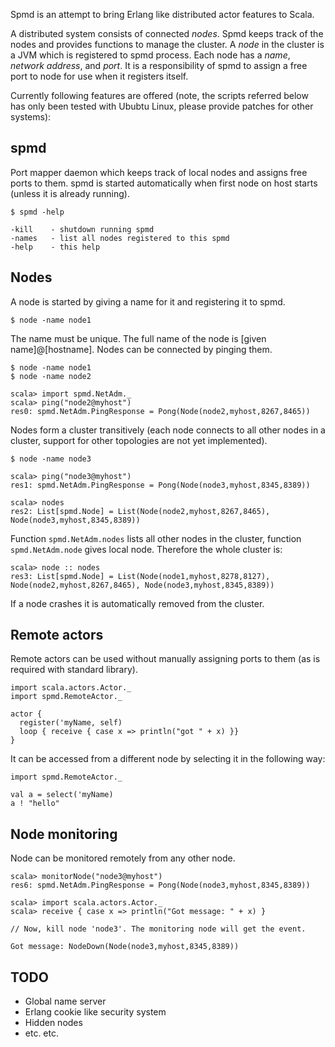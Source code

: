 Spmd is an attempt to bring Erlang like distributed actor features to Scala.

A distributed system consists of connected *nodes*. Spmd keeps track of the nodes and
provides functions to manage the cluster. A *node* in the cluster is a JVM which is registered
to spmd process. Each node has a *name*, *network address*, and *port*. It is a responsibility
of spmd to assign a free port to node for use when it registers itself. 

Currently following features are offered (note, the scripts referred below has only been tested
with Ububtu Linux, please provide patches for other systems):

spmd
----

Port mapper daemon which keeps track of local nodes and assigns free ports to them.
spmd is started automatically when first node on host starts (unless it is already running).


    $ spmd -help

    -kill    - shutdown running spmd
    -names   - list all nodes registered to this spmd
    -help    - this help

Nodes
-----

A node is started by giving a name for it and registering it to spmd.

    $ node -name node1

The name must be unique. The full name of the node is [given name]@[hostname].
Nodes can be connected by pinging them.

    $ node -name node1
    $ node -name node2

    scala> import spmd.NetAdm._
    scala> ping("node2@myhost")
    res0: spmd.NetAdm.PingResponse = Pong(Node(node2,myhost,8267,8465))

Nodes form a cluster transitively (each node connects to all other nodes in a cluster,
support for other topologies are not yet implemented).

    $ node -name node3
    
    scala> ping("node3@myhost")
    res1: spmd.NetAdm.PingResponse = Pong(Node(node3,myhost,8345,8389))

    scala> nodes        
    res2: List[spmd.Node] = List(Node(node2,myhost,8267,8465), Node(node3,myhost,8345,8389))

Function `spmd.NetAdm.nodes` lists all other nodes in the cluster, function
`spmd.NetAdm.node` gives local node. Therefore the whole cluster is:

    scala> node :: nodes
    res3: List[spmd.Node] = List(Node(node1,myhost,8278,8127), Node(node2,myhost,8267,8465), Node(node3,myhost,8345,8389))

If a node crashes it is automatically removed from the cluster.

Remote actors
-------------

Remote actors can be used without manually assigning ports to them (as is required
with standard library).

    import scala.actors.Actor._
    import spmd.RemoteActor._
    
    actor {
      register('myName, self)
      loop { receive { case x => println("got " + x) }}
    }

It can be accessed from a different node by selecting it in the following way: 

    import spmd.RemoteActor._

    val a = select('myName)
    a ! "hello"

Node monitoring
---------------

Node can be monitored remotely from any other node.

    scala> monitorNode("node3@myhost")
    res6: spmd.NetAdm.PingResponse = Pong(Node(node3,myhost,8345,8389))

    scala> import scala.actors.Actor._
    scala> receive { case x => println("Got message: " + x) }

    // Now, kill node 'node3'. The monitoring node will get the event.

    Got message: NodeDown(Node(node3,myhost,8345,8389))


TODO
----

- Global name server
- Erlang cookie like security system
- Hidden nodes
- etc. etc.

